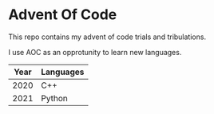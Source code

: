
<h1> Advent Of Code</h1>

This repo contains my advent of code trials and tribulations. 

I use AOC as an opprotunity to learn new languages.

| Year | Languages |
| ------------- | ------------- |
| 2020 | C++ |
| 2021 | Python |
